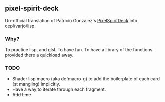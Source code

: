 ## pixel-spirit-deck

Un-official translation of Patricio Gonzalez's [PixelSpiritDeck](https://github.com/patriciogonzalezvivo/PixelSpiritDeck) into cepl/varjo/lisp.


### Why?
To practice lisp, and glsl. To have fun. To have a library of the functions provided there a quickload away.

### TODO
* Shader lisp macro (aka defmacro-g) to add the boilerplate of each card (st mangling) implicitly.
* Have a way to iterate through each fragment.
* ~~Add time~~
